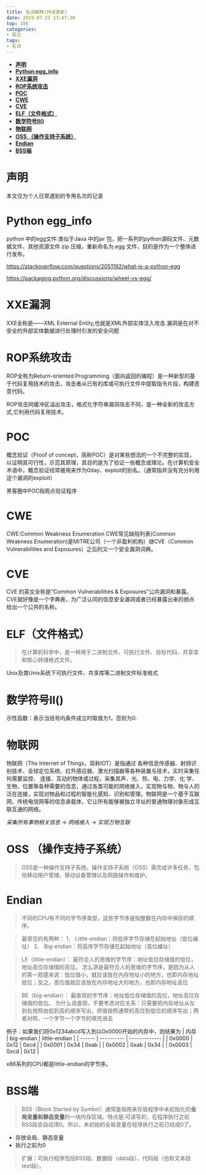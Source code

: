 ```yaml
---
title: 名词解释(持续更新)
date: 2019-07-25 13:47:30
top: 100
categories:
- 笔记
tags:
- 名词
---
```

- [**声明**](#%e5%a3%b0%e6%98%8e)
- [**Python egg_info**](#python-egginfo)
- [**XXE漏洞**](#xxe%e6%bc%8f%e6%b4%9e)
- [**ROP系统攻击**](#rop%e7%b3%bb%e7%bb%9f%e6%94%bb%e5%87%bb)
- [**POC**](#poc)
- [**CWE**](#cwe)
- [**CVE**](#cve)
- [**ELF（文件格式）**](#elf%e6%96%87%e4%bb%b6%e6%a0%bc%e5%bc%8f)
- [**数学符号Ⅱ()**](#%e6%95%b0%e5%ad%a6%e7%ac%a6%e5%8f%b7%e2%85%a1)
- [**物联网**](#%e7%89%a9%e8%81%94%e7%bd%91)
- [**OSS （操作支持子系统）**](#oss-%e6%93%8d%e4%bd%9c%e6%94%af%e6%8c%81%e5%ad%90%e7%b3%bb%e7%bb%9f)
- [**Endian**](#endian)
- [**BSS端**](#bss%e7%ab%af)
# **声明**
本文仅为个人日常遇到的专用名次的记录

# **Python egg_info**
python 中的egg文件:类似于Java 中的jar 包，把一系列的python源码文件、元数据文件、其他资源文件 zip 压缩，重新命名为.egg 文件，目的是作为一个整体进行发布。

https://stackoverflow.com/questions/2051192/what-is-a-python-egg

https://packaging.python.org/discussions/wheel-vs-egg/


# **XXE漏洞**
XXE全称是——XML External Entity,也就是XML外部实体注入攻击.漏洞是在对不安全的外部实体数据进行处理时引发的安全问题

# **ROP系统攻击**
ROP全称为Return-oriented Programming（面向返回的编程）是一种新型的基于代码复用技术的攻击，攻击者从已有的库或可执行文件中提取指令片段，构建恶意代码。

ROP攻击同缓冲区溢出攻击，格式化字符串漏洞攻击不同，是一种全新的攻击方式,它利用代码复用技术。

# **POC**
概念验证（Proof of concept，简称POC）是对某些想法的一个不完整的实现，以证明其可行性，示范其原理，其目的是为了验证一些概念或理论。在计算机安全术语中，概念验证经常被用来作为0day、exploit的别名。（通常指并没有充分利用这个漏洞的exploit）

黑客圈中POC指观点验证程序

# **CWE**
CWE:Common Weakness Enumeration
CWE常见缺陷列表(Common Weakness Enumeration)是MITRE公司（一个非盈利机构）继CVE（Common Vulnerabilities and Exposures）之后的又一个安全漏洞词典。

# **CVE**
CVE 的英文全称是“Common Vulnerabilities & Exposures”公共漏洞和暴露。CVE就好像是一个字典表，为广泛认同的信息安全漏洞或者已经暴露出来的弱点给出一个公共的名称。

# **ELF（文件格式）**
> 在计算机科学中，是一种用于二进制文件、可执行文件、目标代码、共享库和核心转储格式文件。

Unix及类Unix系统下可执行文件、共享库等二进制文件标准格式
# **数学符号Ⅱ()**
示性函数：表示当括号内条件成立时取值为1，否则为0.

# **物联网**
物联网（The Internet of Things，简称IOT）是指通过 各种信息传感器、射频识别技术、全球定位系统、红外感应器、激光扫描器等各种装置与技术，实时采集任何需要监控、 连接、互动的物体或过程，采集其声、光、热、电、力学、化 学、生物、位置等各种需要的信息，通过各类可能的网络接入，实现物与物、物与人的泛在连接，实现对物品和过程的智能化感知、识别和管理。物联网是一个基于互联网、传统电信网等的信息承载体，它让所有能够被独立寻址的普通物理对象形成互联互通的网络。

*采集所有事物相关信息 → 网络接入 → 实现万物互联*


# **OSS （操作支持子系统）**
> OSS是一种操作支持子系统。操作支持子系统（OSS）需完成许多任务，包括移动用户管理、移动设备管理以及网路操作和维护。
> 
# **Endian**
> 不同的CPU有不同的字节序类型，这些字节序是指整数在内存中保存的顺序。

> 最常见的有两种：
1． Little-endian：将低序字节存储在起始地址（低位编址）
2． Big-endian：将高序字节存储在起始地址（高位编址）

> LE（little-endian）：
最符合人的思维的字节序：地址低位存储值的低位，地址高位存储值的高位。
怎么讲是最符合人的思维的字节序，是因为从人的第一观感来说：低位值小，就应该放在内存地址小的地方，也即内存地址低位；反之，高位值就应该放在内存地址大的地方，也即内存地址高位

> BE（big-endian）：
最直观的字节序：地址低位存储值的高位，地址高位存储值的低位。
为什么说直观，不要考虑对应关系：只需要把内存地址从左到右按照由低到高的顺序写出，把值按照通常的高位到低位的顺序写出；两者对照，一个字节一个字节的填充进去

例子：如果我们将0x1234abcd写入到以0x0000开始的内存中，则结果为
| 内存   | big-endian | little-endian |
| ------ | ---------- | ------------- |
| 0x0000 | 0x12       | 0xcd          |
| 0x0001 | 0x34       | 0xab          |
| 0x0002 | 0xab       | 0x34          |
| 0x0003 | 0xcd       | 0x12          |

x86系列的CPU都是little-endian的字节序。


# **BSS端**
> BSS（Block Started by Symbol）通常是指用来存放程序中未初始化的**全局变量和静态变量**的一块内存区域。特点是:可读写的，在程序执行之前BSS段会自动清0。所以，未初始的全局变量在程序执行之前已经成0了。

- 存放全局、静态变量
- 执行之前为0

> 扩展：可执行程序包括BSS段、数据段（data段）、代码段（也称文本段text段）。
